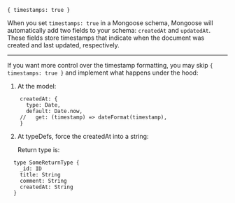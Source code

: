 
```
{ timestamps: true }
```

When you set `timestamps: true` in a Mongoose schema, Mongoose will automatically add two fields to your schema: `createdAt` and `updatedAt`. These fields store timestamps that indicate when the document was created and last updated, respectively.

---

If you want more control over the timestamp formatting, you may skip `{ timestamps: true }` and implement what happens under the hood:


1. At the model:

```
    createdAt: {
      type: Date,
      default: Date.now,
    //   get: (timestamp) => dateFormat(timestamp),
    }
```

2. At typeDefs, force the createdAt into a string:
   
   Return type is:
   
```
  type SomeReturnType {
    _id: ID
    title: String
    comment: String
    createdAt: String
  }
```